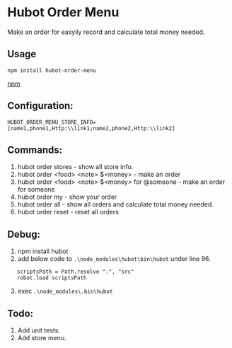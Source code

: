 # Hubot Order Menu

Make an order for easyily record and calculate total money needed.

## Usage
`npm install hubot-order-menu`

[npm](https://www.npmjs.com/package/hubot-order-menu)

## Configuration:
 `HUBOT_ORDER_MENU_STORE_INFO=[name1,phone1,Http:\\link1;name2,phone2,Http:\\link2]`

## Commands:
 1. hubot order stores - show all store info.
 2. hubot order \<food\> \<note\> $\<money\> - make an order
 3. hubot order \<food\> \<note\> $\<money\> for @someone - make an order for someone
 4. hubot order my - show your order
 5. hubot order all - show all orders and calculate total money needed.
 6. hubot order reset - reset all orders

## Debug:
 1. npm install hubot
 2. add below code to `.\node_modules\hubot\bin\hubot` under line 96.
 
 ```  
    scriptsPath = Path.resolve ".", "src"
    robot.load scriptsPath
 ```
 3. exec `.\node_modules\.bin\hubot`

## Todo:
 1. Add unit tests.
 2. Add store menu.